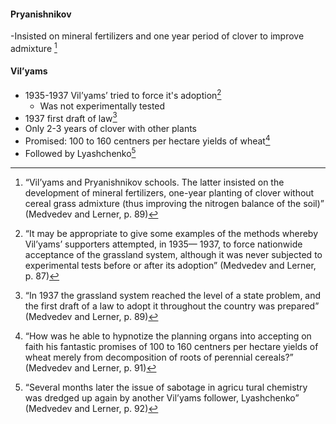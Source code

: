 #### Pryanishnikov
 -Insisted on mineral fertilizers and one year period of clover to improve admixture [^3]
 
 #### Vil’yams
  - 1935-1937 Vil’yams’ tried to force it's adoption[^1]
	 - Was not experimentally tested
 - 1937 first draft of law[^2]
 - Only 2-3 years of clover with other plants
 - Promised: 100 to 160 centners per  hectare yields of wheat[^5]
 - Followed by Lyashchenko[^6]


[^1]:“It may be appropriate to give some examples of the  methods whereby Vil’yams’ supporters attempted, in 1935—  1937, to force nationwide acceptance of the grassland system,  although it was never subjected to experimental tests before  or after its adoption”  (Medvedev and Lerner, p. 87)

[^2]:“In 1937 the grassland system reached the level of a state problem, and the first draft of a law to adopt it throughout the country was prepared”  (Medvedev and Lerner, p. 89)

[^3]:“Vil’yams and Pryanishnikov schools. The latter  insisted on the development of mineral fertilizers, one-year  planting of clover without cereal grass admixture (thus improving the nitrogen balance of the soil)” (Medvedev and Lerner, p. 89)

[^4]:“Vil’yams, on the other hand, proposed not to develop the  fertilizer industry; to expand clover planting to two to three  years running, and only in mixtures with timothy and other  cereal grasses”  (Medvedev and Lerner, p. 90)

[^5]:“How  was he able to hypnotize the planning organs into accepting  on faith his fantastic promises of 100 to 160 centners per  hectare yields of wheat merely from decomposition of roots  of perennial cereals?”  (Medvedev and Lerner, p. 91)

[^6]:“Several months later the issue of sabotage in agricu tural chemistry was dredged up again by another Vil’yams follower, Lyashchenko”  (Medvedev and Lerner, p. 92)
